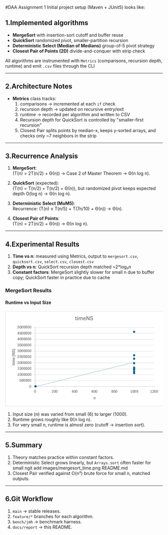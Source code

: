#DAA Assignment 1
Initial project setup (Maven + JUnit5) looks like:

## 1.Implemented algorithms
- **MergeSort** with insertion-sort cutoff and buffer reuse
- **QuickSort** randomized pivot, smaller-partition recursion
- **Deterministic Select (Median of Medians)** group-of-5 pivot strategy
- **Closest Pair of Points (2D)** divide-and-conquer with strip check

All algorithms are instrumented with `Metrics` (comparisons, recursion depth, runtime) and emit `.csv` files through the CLI

---

## 2.Architecture Notes
- **Metrics** class tracks:
  1. comparisons → incremented at each `if` check
  2. recursion depth → updated on recursive entry/exit
  3. runtime → recorded per algorithm and written to CSV
  4. Recursion depth for QuickSort is controlled by "smaller-first recursion"
  5. Closest Pair splits points by median-x, keeps y-sorted arrays, and checks only ~7 neighbors in the strip

---

## 3.Recurrence Analysis
1. **MergeSort**:  
  \(T(n) = 2T(n/2) + Θ(n)\) → Case 2 of Master Theorem → Θ(n log n).

2. **QuickSort** (expected):  
  \(T(n) = T(n/2) + T(n/2) + Θ(n)\), but randomized pivot keeps expected depth O(log n) → Θ(n log n).

3. **Deterministic Select (MoM5)**:  
  Recurrence: \(T(n) ≤ T(n/5) + T(7n/10) + Θ(n)\) → Θ(n).

4. **Closest Pair of Points**:  
  \(T(n) = 2T(n/2) + Θ(n)\) → Θ(n log n).

---

## 4.Experimental Results
1. **Time vs n**: measured using Metrics, output to `mergesort.csv`, `quicksort.csv`, `select.csv`, `closest.csv`
2. **Depth vs n**: QuickSort recursion depth matched ~2*log₂n
3. **Constant factors**: MergeSort slightly slower for small n due to buffer copy; QuickSort faster in practice due to cache

### MergeSort Results

#### Runtime vs Input Size
![MergeSort Runtime](images/mergesort_time.png)

1. Input size (n) was varied from small (6) to larger (1000).
2. Runtime grows roughly like Θ(n log n).
3. For very small n, runtime is almost zero (cutoff → insertion sort).

---

## 5.Summary
1. Theory matches practice within constant factors. 
2. Deterministic Select grows linearly, but `Arrays.sort` often faster for small ngit add images/mergesort_time.png README.md
3. Closest Pair verified against O(n²) brute force for small n, matched outputs.

---

## 6.Git Workflow
1. `main` → stable releases.
2. `feature/*` branches for each algorithm.
3. `bench/jmh` → benchmark harness.
4. `docs/report` → this README.
